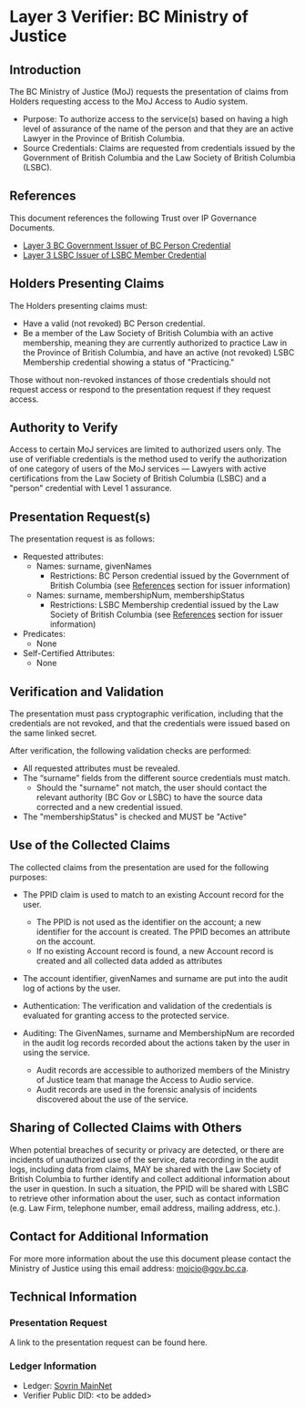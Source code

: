 # Layer 3 Verifier: BC Ministry of Justice

## Introduction

The BC Ministry of Justice (MoJ) requests the presentation of claims from
Holders requesting access to the MoJ Access to Audio system.

* Purpose: To authorize access to the service(s) based on having a high level of
  assurance of the name of the person and that they are an active Lawyer in the
  Province of British Columbia.
* Source Credentials: Claims are requested from credentials issued by the
  Government of British Columbia and the Law Society of British Columbia (LSBC).

## References

This document references the following Trust over IP Governance Documents.

* [Layer 3 BC Government Issuer of BC Person Credential](../../Credentials/BCGov/BCPerson.md)
* [Layer 3 LSBC Issuer of LSBC Member Credential](../../../Credentials/LSBC/LSBCMember.md)

## Holders Presenting Claims

The Holders presenting claims must:

* Have a valid (not revoked) BC Person credential.
* Be a member of the Law Society of British Columbia with an active membership,
  meaning they are currently authorized to practice Law in the Province of
  British Columbia, and have an active (not revoked) LSBC Membership credential
  showing a status of "Practicing."

Those without non-revoked instances of those credentials should not request
access or respond to the presentation request if they request access.

## Authority to Verify

Access to certain MoJ services are limited to authorized users only. The use of
verifiable credentials is the method used to verify the authorization of one
category of users of the MoJ services — Lawyers with active certifications from
the Law Society of British Columbia (LSBC) and a "person" credential with Level
1 assurance.

## Presentation Request(s)

The presentation request is as follows:

* Requested attributes:
    * Names: surname, givenNames
        * Restrictions: BC Person credential issued by the Government of British
          Columbia (see [References](#references) section for issuer information)
    * Names: surname, membershipNum, membershipStatus
        * Restrictions: LSBC Membership credential issued by the Law Society of
          British Columbia (see [References](#references) section for issuer
          information)
* Predicates:
    * None
* Self-Certified Attributes:
    * None

## Verification and Validation

The presentation must pass cryptographic verification, including that the
credentials are not revoked, and that the credentials were issued based on the
same linked secret.

After verification, the following validation checks are performed:

* All requested attributes must be revealed.
* The “surname” fields from the different source credentials must match.
    * Should the "surname" not match, the user should contact the relevant
      authority (BC Gov or LSBC) to have the source data corrected and a new
      credential issued.
* The "membershipStatus" is checked and MUST be "Active"

## Use of the Collected Claims

The collected claims from the presentation are used for the following purposes:

* The PPID claim is used to match to an existing Account record for the user.
    * The PPID is not used as the identifier on the account; a new identifier for
      the account is created. The PPID becomes an attribute on the account.
    * If no existing Account record is found, a new Account record is created and
      all collected data added as attributes
* The account identifier, givenNames and surname are put into the audit log of
  actions by the user.

* Authentication: The verification and validation of the credentials is
  evaluated for granting access to the protected service.
* Auditing: The GivenNames, surname and MembershipNum are recorded in the audit
  log records recorded about the actions taken by the user in using the service.
    * Audit records are accessible to authorized members of the Ministry of
      Justice team that manage the Access to Audio service.
    * Audit records are used in the forensic analysis of incidents discovered
      about the use of the service.

## Sharing of Collected Claims with Others

When potential breaches of security or privacy are detected, or there are
incidents of unauthorized use of the service, data recording in the audit logs,
including data from claims, MAY be shared with the Law Society of British
Columbia to further identify and collect additional information about the user
in question. In such a situation, the PPID will be shared with LSBC to retrieve
other information about the user, such as contact information (e.g. Law Firm,
telephone number, email address, mailing address, etc.).

## Contact for Additional Information

For more more information about the use this document please contact the
Ministry of Justice using this email address:
[mojcio@gov.bc.ca](mailto:mojcio@gov.bc.ca).

## Technical Information

### Presentation Request

A link to the presentation request can be found here.

### Ledger Information

* Ledger: [Sovrin MainNet](../../../../Layer%201/Sovrin.md)
* Verifier Public DID: &lt;to be added>
